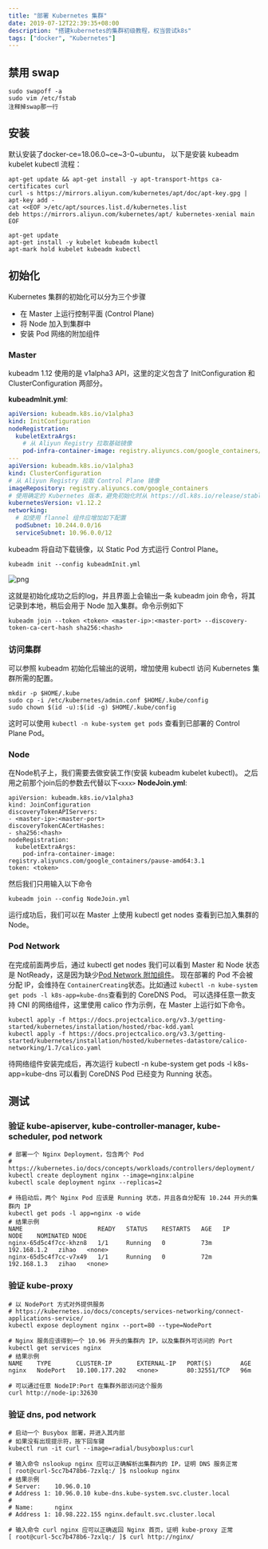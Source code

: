 ```yaml
---
title: "部署 Kubernetes 集群"
date: 2019-07-12T22:39:35+08:00
description: "搭建kubernetes的集群初级教程，权当尝试k8s"
tags: ["docker", "Kubernetes"]
---
```


## 禁用 swap

```shell
sudo swapoff -a
sudo vim /etc/fstab
注释掉swap那一行
```

## 安装

默认安装了docker-ce=18.06.0~ce~3-0~ubuntu，
以下是安装 kubeadm kubelet kubectl 流程：

```shell
apt-get update && apt-get install -y apt-transport-https ca-certificates curl
curl -s https://mirrors.aliyun.com/kubernetes/apt/doc/apt-key.gpg | apt-key add -
cat <<EOF >/etc/apt/sources.list.d/kubernetes.list
deb https://mirrors.aliyun.com/kubernetes/apt/ kubernetes-xenial main
EOF

apt-get update
apt-get install -y kubelet kubeadm kubectl
apt-mark hold kubelet kubeadm kubectl
```

## 初始化

Kubernetes 集群的初始化可以分为三个步骤

- 在 Master 上运行控制平面 (Control Plane)
- 将 Node 加入到集群中
- 安装 Pod 网络的附加组件

### Master

kubeadm 1.12 使用的是 v1alpha3 API，这里的定义包含了 InitConfiguration 和 ClusterConfiguration 两部分。

**kubeadmInit.yml**:

```yaml
apiVersion: kubeadm.k8s.io/v1alpha3
kind: InitConfiguration
nodeRegistration:
  kubeletExtraArgs:
    # 从 Aliyun Registry 拉取基础镜像
    pod-infra-container-image: registry.aliyuncs.com/google_containers/pause-amd64:3.1
---
apiVersion: kubeadm.k8s.io/v1alpha3
kind: ClusterConfiguration
# 从 Aliyun Registry 拉取 Control Plane 镜像
imageRepository: registry.aliyuncs.com/google_containers
# 使用确定的 Kubernetes 版本，避免初始化时从 https://dl.k8s.io/release/stable-1.12.txt 读取
kubernetesVersion: v1.12.2
networking:
  # 如使用 flannel 组件应增加如下配置
  podSubnet: 10.244.0.0/16
  serviceSubnet: 10.96.0.0/12
```

kubeadm 将自动下载镜像，以 Static Pod 方式运行 Control Plane。

```shell
kubeadm init --config kubeadmInit.yml
```

![png](https://1mu-test.oss-cn-hangzhou.aliyuncs.com/1mu-test/kubeadmInitRes.png)

这就是初始化成功之后的log，并且界面上会输出一条 kubeadm join 命令，将其记录到本地，稍后会用于 Node 加入集群。命令示例如下

```shell
kubeadm join --token <token> <master-ip>:<master-port> --discovery-token-ca-cert-hash sha256:<hash>
```

### 访问集群

可以参照 kubeadm 初始化后输出的说明，增加使用 kubectl 访问 Kubernetes 集群所需的配置。

```shell
mkdir -p $HOME/.kube
sudo cp -i /etc/kubernetes/admin.conf $HOME/.kube/config
sudo chown $(id -u):$(id -g) $HOME/.kube/config
```

这时可以使用 `kubectl -n kube-system get pods` 查看到已部署的 Control Plane Pod。

### Node

在Node机子上，我们需要去做安装工作(安装 kubeadm kubelet kubectl)。
之后用之前那个join后的参数去代替以下`<xxx>`
**NodeJoin.yml**:

```shell
apiVersion: kubeadm.k8s.io/v1alpha3
kind: JoinConfiguration
discoveryTokenAPIServers:
- <master-ip>:<master-port>
discoveryTokenCACertHashes:
- sha256:<hash>
nodeRegistration:
  kubeletExtraArgs:
    pod-infra-container-image: registry.aliyuncs.com/google_containers/pause-amd64:3.1
token: <token>
```

然后我们只用输入以下命令

```shell
kubeadm join --config NodeJoin.yml
```

运行成功后，我们可以在 Master 上使用 kubectl get nodes 查看到已加入集群的 Node。

### Pod Network

在完成前面两步后，通过 kubectl get nodes 我们可以看到 Master 和 Node 状态是 NotReady，这是因为缺少[Pod Network 附加组件](https://kubernetes.io/docs/setup/independent/create-cluster-kubeadm/#pod-network)。
现在部署的 Pod 不会被分配 IP，会维持在 `ContainerCreating`状态。比如通过 `kubectl -n kube-system get pods -l k8s-app=kube-dns`查看到的 CoreDNS Pod。
可以选择任意一款支持 CNI 的网络组件，这里使用 calico 作为示例，在 Master 上运行如下命令。

```shell
kubectl apply -f https://docs.projectcalico.org/v3.3/getting-started/kubernetes/installation/hosted/rbac-kdd.yaml
kubectl apply -f https://docs.projectcalico.org/v3.3/getting-started/kubernetes/installation/hosted/kubernetes-datastore/calico-networking/1.7/calico.yaml
```

待网络组件安装完成后，再次运行 kubectl -n kube-system get pods -l k8s-app=kube-dns 可以看到 CoreDNS Pod 已经变为 Running 状态。

## 测试

### 验证 kube-apiserver, kube-controller-manager, kube-scheduler, pod network

```shell
# 部署一个 Nginx Deployment，包含两个 Pod
# https://kubernetes.io/docs/concepts/workloads/controllers/deployment/
kubectl create deployment nginx --image=nginx:alpine
kubectl scale deployment nginx --replicas=2

# 待启动后，两个 Nginx Pod 应该是 Running 状态，并且各自分配有 10.244 开头的集群内 IP
kubectl get pods -l app=nginx -o wide
# 结果示例
NAME                     READY   STATUS    RESTARTS   AGE   IP            NODE    NOMINATED NODE
nginx-65d5c4f7cc-khzn8   1/1     Running   0          73m   192.168.1.2   zihao   <none>
nginx-65d5c4f7cc-v7x49   1/1     Running   0          72m   192.168.1.3   zihao   <none>
```

### 验证 kube-proxy

```shell
# 以 NodePort 方式对外提供服务
# https://kubernetes.io/docs/concepts/services-networking/connect-applications-service/
kubectl expose deployment nginx --port=80 --type=NodePort

# Nginx 服务应该得到一个 10.96 开头的集群内 IP，以及集群外可访问的 Port
kubectl get services nginx
# 结果示例
NAME    TYPE       CLUSTER-IP       EXTERNAL-IP   PORT(S)        AGE
nginx   NodePort   10.100.177.202   <none>        80:32551/TCP   96m

# 可以通过任意 NodeIP:Port 在集群外部访问这个服务
curl http://node-ip:32630
```

### 验证 dns, pod network

```shell
# 启动一个 Busybox 部署，并进入其内部
# 如果没有出现提示符，按下回车键
kubectl run -it curl --image=radial/busyboxplus:curl

# 输入命令 nslookup nginx 应可以正确解析出集群内的 IP，证明 DNS 服务正常
[ root@curl-5cc7b478b6-7zxlq:/ ]$ nslookup nginx
# 结果示例
# Server:    10.96.0.10
# Address 1: 10.96.0.10 kube-dns.kube-system.svc.cluster.local
#
# Name:      nginx
# Address 1: 10.98.222.155 nginx.default.svc.cluster.local

# 输入命令 curl nginx 应可以正确返回 Nginx 首页，证明 kube-proxy 正常
[ root@curl-5cc7b478b6-7zxlq:/ ]$ curl http://nginx/
```
